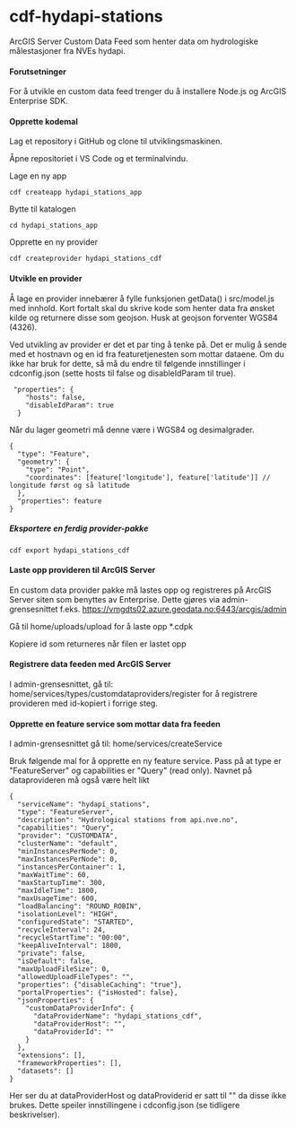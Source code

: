 # cdf-hydapi-stations
ArcGIS Server Custom Data Feed som henter data om hydrologiske målestasjoner fra NVEs hydapi.

#### Forutsetninger
For å utvikle en custom data feed trenger du å installere Node.js og ArcGIS Enterprise SDK.

#### Opprette kodemal
Lag et repository i GitHub og clone til utviklingsmaskinen. 

Åpne repositoriet i VS Code og et terminalvindu.

Lage en ny app
```
cdf createapp hydapi_stations_app
```

Bytte til katalogen
```
cd hydapi_stations_app
```

Opprette en ny provider
```
cdf createprovider hydapi_stations_cdf
```
#### Utvikle en provider
Å lage en provider innebærer å fylle funksjonen getData() i src/model.js med innhold. Kort fortalt skal du skrive kode som henter data fra ønsket kilde og returnere disse som geojson. Husk at geojson forventer WGS84 (4326).

Ved utvikling av provider er det et par ting å tenke på. Det er mulig å sende med et hostnavn og en id fra featuretjenesten som mottar dataene. Om du ikke har bruk for dette, så må du endre til følgende innstillinger i cdconfig.json (sette hosts til false og disableIdParam til true).
```
 "properties": {
    "hosts": false,
    "disableIdParam": true
  }
```

Når du lager geometri må denne være i WGS84 og desimalgrader. 
```
{
  "type": "Feature",
  "geometry": {
    "type": "Point",
    "coordinates": [feature['longitude'], feature['latitude']] // longitude først og så latitude
  },
  "properties": feature
}
```


##### Eksportere en ferdig provider-pakke
```
cdf export hydapi_stations_cdf
```

#### Laste opp provideren til ArcGIS Server
En custom data provider pakke må lastes opp og registreres på ArcGIS Server siten som benyttes av Enterprise. Dette gjøres via admin-grensesnittet f.eks. https://vmgdts02.azure.geodata.no:6443/arcgis/admin

Gå til
home/uploads/upload 
for å laste opp *.cdpk

Kopiere id som returneres når filen er lastet opp

#### Registrere data feeden med ArcGIS Server
I admin-grensesnittet, gå til:
home/services/types/customdataproviders/register
for å registrere provideren med id-kopiert i forrige steg.

#### Opprette en feature service som mottar data fra feeden
I admin-grensesnittet gå til:
home/services/createService

Bruk følgende mal for å opprette en ny feature service. Pass på at type er "FeatureServer" og capabilities er "Query" (read only). Navnet på dataprovideren må også være helt likt 

```
{
  "serviceName": "hydapi_stations",
  "type": "FeatureServer",
  "description": "Hydrological stations from api.nve.no",
  "capabilities": "Query",
  "provider": "CUSTOMDATA",
  "clusterName": "default",
  "minInstancesPerNode": 0,
  "maxInstancesPerNode": 0,
  "instancesPerContainer": 1,
  "maxWaitTime": 60,
  "maxStartupTime": 300,
  "maxIdleTime": 1800,
  "maxUsageTime": 600,
  "loadBalancing": "ROUND_ROBIN",
  "isolationLevel": "HIGH",
  "configuredState": "STARTED",
  "recycleInterval": 24,
  "recycleStartTime": "00:00",
  "keepAliveInterval": 1800,
  "private": false,
  "isDefault": false,
  "maxUploadFileSize": 0,
  "allowedUploadFileTypes": "",
  "properties": {"disableCaching": "true"},
  "portalProperties": {"isHosted": false},
  "jsonProperties": {
    "customDataProviderInfo": {
      "dataProviderName": "hydapi_stations_cdf",
      "dataProviderHost": "",
      "dataProviderId": ""
    }
  },
  "extensions": [],
  "frameworkProperties": [],
  "datasets": []
}
```
Her ser du at dataProviderHost og dataProviderid er satt til "" da disse ikke brukes. Dette speiler innstillingene i cdconfig.json (se tidligere beskrivelser).


